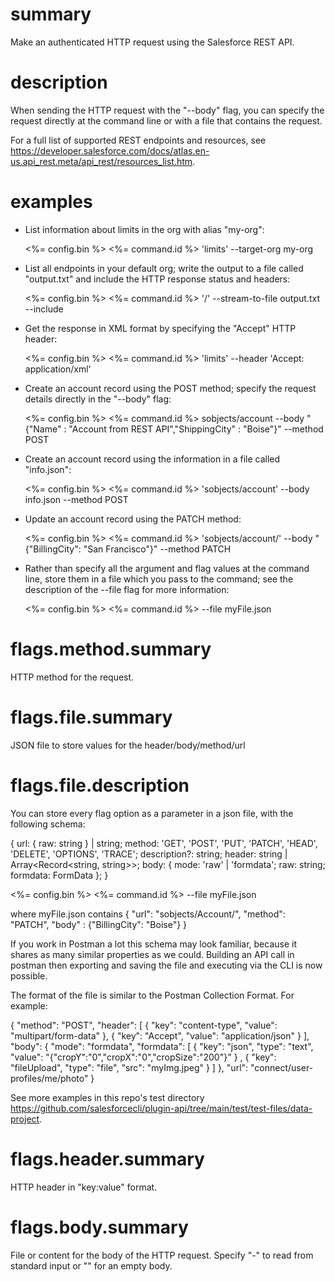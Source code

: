 # summary

Make an authenticated HTTP request using the Salesforce REST API.

# description

When sending the HTTP request with the "--body" flag, you can specify the request directly at the command line or with a file that contains the request.

For a full list of supported REST endpoints and resources, see https://developer.salesforce.com/docs/atlas.en-us.api_rest.meta/api_rest/resources_list.htm.

# examples

- List information about limits in the org with alias "my-org":

  <%= config.bin %> <%= command.id %> 'limits' --target-org my-org

- List all endpoints in your default org; write the output to a file called "output.txt" and include the HTTP response status and headers:

  <%= config.bin %> <%= command.id %> '/' --stream-to-file output.txt --include

- Get the response in XML format by specifying the "Accept" HTTP header:

  <%= config.bin %> <%= command.id %> 'limits' --header 'Accept: application/xml'

- Create an account record using the POST method; specify the request details directly in the "--body" flag:

  <%= config.bin %> <%= command.id %> sobjects/account --body "{\"Name\" : \"Account from REST API\",\"ShippingCity\" : \"Boise\"}" --method POST

- Create an account record using the information in a file called "info.json":

  <%= config.bin %> <%= command.id %> 'sobjects/account' --body info.json --method POST

- Update an account record using the PATCH method:

  <%= config.bin %> <%= command.id %> 'sobjects/account/<Account ID>' --body "{\"BillingCity\": \"San Francisco\"}" --method PATCH

- Rather than specify all the argument and flag values at the command line, store them in a file which you pass to the command; see the description of the --file flag for more information:

  <%= config.bin %> <%= command.id %> --file myFile.json

# flags.method.summary

HTTP method for the request.

# flags.file.summary

JSON file to store values for the header/body/method/url

# flags.file.description

You can store every flag option as a parameter in a json file, with the following schema:

{
url: { raw: string } | string;
method: 'GET', 'POST', 'PUT', 'PATCH', 'HEAD', 'DELETE', 'OPTIONS', 'TRACE';
description?: string;
header: string | Array<Record<string, string>>;
body: { mode: 'raw' | 'formdata'; raw: string; formdata: FormData };
}

<%= config.bin %> <%= command.id %> --file myFile.json

where myFile.json contains
{
"url": "sobjects/Account/<Account ID>",
"method": "PATCH",
"body" : {"BillingCity": "Boise"}
}

If you work in Postman a lot this schema may look familiar, because it shares as many similar properties as we could. Building an API call in postman then exporting and saving the file and executing via the CLI is now possible.

The format of the file is similar to the Postman Collection Format. For example:

{
"method": "POST",
"header": [
{
"key": "content-type",
"value": "multipart/form-data"
},
{
"key": "Accept",
"value": "application/json"
}
],
"body": {
"mode": "formdata",
"formdata": [
{
"key": "json",
"type": "text",
"value": "{\"cropY\":\"0\",\"cropX\":\"0\",\"cropSize\":\"200\"}"
} ,
{
"key": "fileUpload",
"type": "file",
"src": "myImg.jpeg"
}
]
},
"url": "connect/user-profiles/me/photo"
}

See more examples in this repo's test directory https://github.com/salesforcecli/plugin-api/tree/main/test/test-files/data-project.

# flags.header.summary

HTTP header in "key:value" format.

# flags.body.summary

File or content for the body of the HTTP request. Specify "-" to read from standard input or "" for an empty body.
